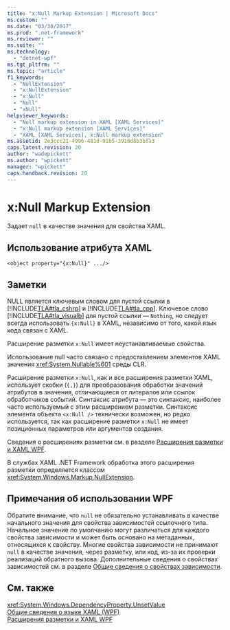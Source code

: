 ```yaml
---
title: "x:Null Markup Extension | Microsoft Docs"
ms.custom: ""
ms.date: "03/30/2017"
ms.prod: ".net-framework"
ms.reviewer: ""
ms.suite: ""
ms.technology: 
  - "dotnet-wpf"
ms.tgt_pltfrm: ""
ms.topic: "article"
f1_keywords: 
  - "NullExtension"
  - "x:NullExtension"
  - "x:Null"
  - "Null"
  - "xNull"
helpviewer_keywords: 
  - "Null markup extension in XAML [XAML Services]"
  - "x:Null markup extension [XAML Services]"
  - "XAML [XAML Services], x:Null markup extension"
ms.assetid: 2e3ccc21-4996-481d-91b5-3910d8b3bfa3
caps.latest.revision: 20
author: "wadepickett"
ms.author: "wpickett"
manager: "wpickett"
caps.handback.revision: 20
---
```

# x:Null Markup Extension
Задает `null` в качестве значения для свойства XAML.  
  
## Использование атрибута XAML  
  
```  
<object property="{x:Null}" .../>  
```  
  
## Заметки  
 NULL является ключевым словом для пустой ссылки в [!INCLUDE[TLA#tla_cshrp](../../../includes/tlasharptla-cshrp-md.md)] и [!INCLUDE[TLA#tla_cpp](../../../includes/tlasharptla-cpp-md.md)].  Ключевое слово [!INCLUDE[TLA#tla_visualb](../../../includes/tlasharptla-visualb-md.md)] для пустой ссылки — `Nothing`, но следует всегда использовать `{x:Null}` в XAML, независимо от того, какой язык кода связан с XAML.  
  
 Расширение разметки `x:Null` имеет неустанавливаемые свойства.  
  
 Использование null часто связано с предоставлением элементов XAML значения <xref:System.Nullable%601> среды CLR.  
  
 Расширение разметки `x:Null`, как и все расширения разметки XAML, использует скобки \(`{,}`\) для преобразования обработки значений атрибутов в значения, отличающиеся от литералов или ссылок обработчиков событий.  Синтаксис атрибута — это синтаксис, наиболее часто используемый с этим расширением разметки.  Синтаксис элемента объекта `<x:Null />` технически возможен, но редко используется, так как расширение разметки `x:Null` не имеет позиционных параметров или аргументов создания.  
  
 Сведения о расширениях разметки см. в разделе [Расширения разметки и XAML WPF](../../../docs/framework/wpf/advanced/markup-extensions-and-wpf-xaml.md).  
  
 В службах XAML .NET Framework обработка этого расширения разметки определяется классом <xref:System.Windows.Markup.NullExtension>.  
  
## Примечания об использовании WPF  
 Обратите внимание, что `null` не обязательно устанавливать в качестве начального значения для свойства зависимостей ссылочного типа.  Начальное значение по умолчанию могут различаться для каждого свойства зависимости и может быть основано на метаданных, относящихся к свойству.  Многие свойства зависимости не принимают `null` в качестве значения, через разметку, или код, из\-за их проверки реализаций обратного вызова.  Дополнительные сведения о свойствах зависимостей см. в разделе [Общие сведения о свойствах зависимости](../../../docs/framework/wpf/advanced/dependency-properties-overview.md).  
  
## См. также  
 <xref:System.Windows.DependencyProperty.UnsetValue>   
 [Общие сведения о языке XAML \(WPF\)](../../../docs/framework/wpf/advanced/xaml-overview-wpf.md)   
 [Расширения разметки и XAML WPF](../../../docs/framework/wpf/advanced/markup-extensions-and-wpf-xaml.md)